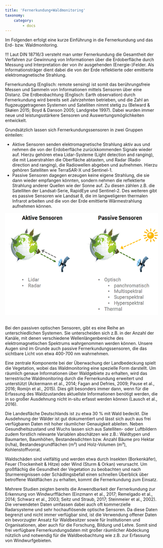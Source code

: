 ```yaml
---
title: 'Fernerkundung+Waldmonitoring'
taxonomy:
    category:
        - docs
---
```

Im Folgenden erfolgt eine kurze Einführung in die Fernerkundung und das Erd- bzw. Waldmonitoring.

!!! Laut DIN 18716/3 versteht man unter Fernerkundung die Gesamtheit der Verfahren zur Gewinnung von Informationen über die Erdoberfläche durch Messung und Interpretation der von ihr ausgehenden (Energie-)Felder. Als Informationsträger dient dabei die von der Erde reflektierte oder emittierte elektromagnetische Strahlung.

Fernerkundung (Englisch: remote sensing) ist somit das berührungsfreie Messen und Sammeln von Informationen mittels Sensoren über eine Distanz. Die Erdbeobachtung (Englisch: Earth observation) durch Fernerkundung wird bereits seit Jahrzehnten betrieben, und die Zahl an flugzeuggetragenen Systemen und Satelliten nimmt stetig zu (Belward & Skøien 2015; Boyd & Danson 2005; Landgrebe 1997). Dabei wurden immer neue und leistungsstärkere Sensoren und Auswertungsmöglichkeiten entwickelt. 

Grundsätzlich lassen sich Fernerkundungssensoren in zwei Gruppen einteilen:
- Aktive Sensoren senden elektromagnetische Strahlung aktiv aus und nehmen die von der Erdoberfläche zurückkommenden Signale wieder auf. Hierzu gehören etwa Lidar-Systeme (Light detection and ranging), die mit Laserstrahlen die Oberfläche abtasten, und Radar (Radio direction and ranging), die Radiowellen abgeben und aufnehmen. Hierzu gehören Satelliten wie TerraSAR-X und Sentinel-1.
- Passive Sensoren dagegen erzeugen keine eigene Strahlung, die sie dann wieder empfangen könnten, sondern nehmen die reflektierte Strahlung anderer Quellen wie der Sonne auf. Zu diesen zählen z.B. die Satelliten der Landsat-Serie, RapidEye und Sentinel-2. Des weiteren gibt es passive Sensoren wie Landsat 8, die im langweligeren thermalen Infrarot arbeiten und die von der Erde emittierte Wärmestrahlung aufnehmen können. 

![aktiv_passiv](Aktiv_passiv.png)
<br><br>

Bei den passiven optischen Sensoren, gibt es eine Reihe an unterschiedlichen Systemen. Sie unterscheiden sich z.B. in der Anzahl der Kanäle, mit denen verschiedene Wellenlängenbereiche des elektromagnetischen Spektrums wahrgenommen werden können. Unsere Augen sind im Grunde auch passive Fernerkundungssensoren, die das sichtbare Licht von etwa 400-700 nm wahrnehmen.

Eine zentrale Komponente bei der Überwachung der Landbedeckung spielt die Vegetation, wobei das Waldmonitoring eine spezielle Form darstellt. Um räumlich genaue Informationen über Waldgebiete zu erhalten, wird das terrestrische Waldmonitoring durch die Fernerkundung erweitert und unterstützt (Ackermann et al., 2014; Fagan and Defries, 2009; Pause et al., 2016; Romijn et al., 2015). Dies gilt besonders immer dann, wenn für die Erfassung des Waldzustandes aktuellste Informationen benötigt werden, die in so großer Ausdehnung nicht in-situ erfasst werden können (Lausch et al., 2016).

Die Landesfläche Deutschlands ist zu etwa 30 % mit Wald bedeckt. Die Ausdehnung der Wälder ist gut dokumentiert und lässt sich auch aus frei verfügbaren Daten mit hoher räumlicher Genauigkeit ableiten. 
Neben Gesundheitszustand und Wuchs lassen sich aus Satelliten- oder Luftbildern zudem forstlich relevante Variablen abschätzen wie z.B.:  Waldtypen und Baumarten, Baumhöhen, Bestandesdichten bzw. Anzahl Bäume pro Hektar (n/ha), Bestandesgrundflächen (m²) und Holz-Volumen (m³), Kohlenstoffvorrat.

Waldschäden sind vielfältig und werden etwa durch Insekten (Borkenkäfer), Feuer (Trockenheit & Hitze) oder Wind (Sturm & Orkan) verursacht. Um großflächig die Gesundheit der Vegetation zu beobachten und nach Sturmereignissen oder Schädlingsbefall einen schnellen Überblick über betroffene Waldflächen zu erhalten, kommt die Fernerkundung zum Einsatz. 

Mehrere Studien zeigten bereits die Anwendbarkeit der Fernerkundung zur Erkennung von Windwurfflächen (Einzmann et al., 2017; Remelgado et al., 2014; Schwarz et al., 2003; Seitz und Straub, 2017; Steinmeier et al., 2002). Die verwendeten Daten umfassen dabei auch oft kommerzielle Radarsysteme und sehr hochauflösende optische Sensoren. Da diese Daten begrenzt und nicht immer verfügbar sind, ist die Verwendung offener Daten ein bevorzugter Ansatz für Waldbesitzer sowie für Institutionen und Organisationen, aber auch für die Forschung, Bildung und Lehre. Somit sind frei verfügbare Fernerkundungsdaten mit großer räumlicher Abdeckung nützlich und notwendig für die Waldbeobachtung wie z.B. zur Erfassung von Windwurfgebieten. 
